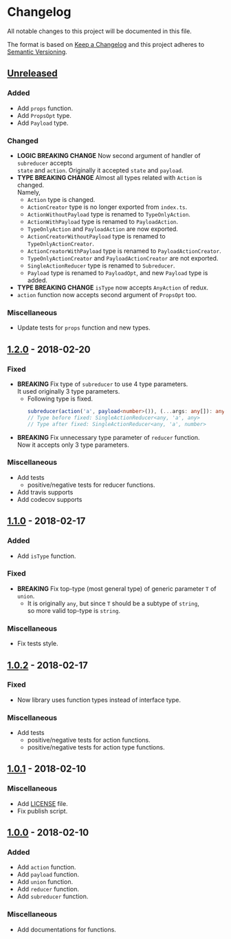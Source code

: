 # Changelog
All notable changes to this project will be documented in this file.

The format is based on [Keep a Changelog](http://keepachangelog.com/en/1.0.0/)
and this project adheres to [Semantic Versioning](http://semver.org/spec/v2.0.0.html).

## [Unreleased]

### Added
- Add `props` function.
- Add `PropsOpt` type.
- Add `Payload` type.

### Changed
- **LOGIC BREAKING CHANGE** Now second argument of handler of `subreducer` accepts  
  `state` and `action`. Originally it accepted `state` and `payload`.
- **TYPE BREAKING CHANGE** Almost all types related with `Action` is changed.  
  Namely,
    - `Action` type is changed.
    - `ActionCreator` type is no longer exported from `index.ts`.
    - `ActionWithoutPayload` type is renamed to `TypeOnlyAction`.
    - `ActionWithPayload` type is renamed to `PayloadAction`.
    - `TypeOnlyAction` and `PayloadAction` are now exported.
    - `ActionCreatorWithoutPayload` type is renamed to `TypeOnlyActionCreator`.
    - `ActionCreatorWithPayload` type is renamed to `PayloadActionCreator`.
    - `TypeOnlyActionCreator` and `PayloadActionCreator` are not exported.
    - `SingleActionReducer` type is renamed to `Subreducer`.
    - `Payload` type is renamed to `PayloadOpt`, and new `Payload` type is added.
- **TYPE BREAKING CHANGE** `isType` now accepts `AnyAction` of redux.
- `action` function now accepts second argument of `PropsOpt` too.

### Miscellaneous
- Update tests for `props` function and new types.

## [1.2.0] - 2018-02-20

### Fixed
- **BREAKING** Fix type of `subreducer` to use 4 type parameters.  
  It used originally 3 type parameters.
    - Following type is fixed.
        ```typescript
        subreducer(action('a', payload<number>()), (...args: any[]): any => ({}));
        // Type before fixed: SingleActionReducer<any, 'a', any>
        // Type after fixed: SingleActionReducer<any, 'a', number>
        ```
- **BREAKING** Fix unnecessary type parameter of `reducer` function.  
  Now it accepts only 3 type parameters.

### Miscellaneous
- Add tests
    - positive/negative tests for reducer functions.
- Add travis supports
- Add codecov supports

## [1.1.0] - 2018-02-17

### Added
- Add `isType` function.

### Fixed
- **BREAKING** Fix top-type (most general type) of generic parameter `T` of `union`.
    - It is originally `any`, but since `T` should be a subtype of `string`,  
      so more valid top-type is `string`.

### Miscellaneous
- Fix tests style.

## [1.0.2] - 2018-02-17

### Fixed
- Now library uses function types instead of interface type.

### Miscellaneous
- Add tests
    - positive/negative tests for action functions.
    - positive/negative tests for action type functions.

## [1.0.1] - 2018-02-10

### Miscellaneous
- Add [LICENSE](https://github.com/Ailrun/tsdux/blob/master/LICENSE) file.
- Fix publish script.

## [1.0.0] - 2018-02-10

### Added
- Add `action` function.
- Add `payload` function.
- Add `union` function.
- Add `reducer` function.
- Add `subreducer` function.

### Miscellaneous
- Add documentations for functions.

[Unreleased]: https://github.com/Ailrun/tsdux
[1.2.0]: https://github.com/Ailrun/tsdux/tree/v1.2.0
[1.1.0]: https://github.com/Ailrun/tsdux/tree/v1.1.0
[1.0.2]: https://github.com/Ailrun/tsdux/tree/v1.0.2
[1.0.1]: https://github.com/Ailrun/tsdux/tree/v1.0.1
[1.0.0]: https://github.com/Ailrun/tsdux/tree/v1.0.0
